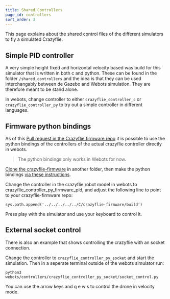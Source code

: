 ```yaml
---
title: Shared Controllers
page_id: controllers
sort_order: 3
---
```


This page explains about the shared control files of the different simulators to fly a simulated Crazyflie.

## Simple PID controller

A very simple height fixed and horizontal velocity based was build for this simulator that is written in both c and python. These can be found in the folder `/shared_controllers` and the idea is that they can be used interchangably between de Gazebo and Webots simulation. They are therefore meant to be stand alone.

In webots, change controller to either `crazyflie_controller_c` or `crazyflie_controller_py` to try out a simple controller in different languages.

## Firmware python bindings
As of this [Pull request in the Crazyflie firmware repo](https://github.com/bitcraze/crazyflie-firmware/pull/1021) it is possible to use the python bindings of the controllers of the actual crazyflie controller directly in webots.

> The python bindings only works in Webots for now.

[Clone the crazyflie-firmware](https://www.bitcraze.io/documentation/repository/crazyflie-firmware/master/building-and-flashing/build/#cloning) in another folder, then make the python bindings [via these instructions](https://www.bitcraze.io/documentation/repository/crazyflie-firmware/master/building-and-flashing/build/#build-python-bindings).

Change the controller in the crazyflie robot model in webots to crazyflie_controller_py_firmware_pid, and adjust the following line to point to your crazyflie-firmware repo:

    sys.path.append('../../../../../C/crazyflie-firmware/build')

Press play with the simulator and use your keyboard to  control it.

## External socket control

There is also an example that shows controlling the crazyflie with an socket connection.

Change the controller to `crazyflie_controller_py_socket` and start the simulation. Then in a seperate terminal outside of the webots simulator run:

    python3 webots/controllers/crazyflie_controller_py_socket/socket_control.py

You can use the arrow keys and q e w s to control the drone in velocity mode.
